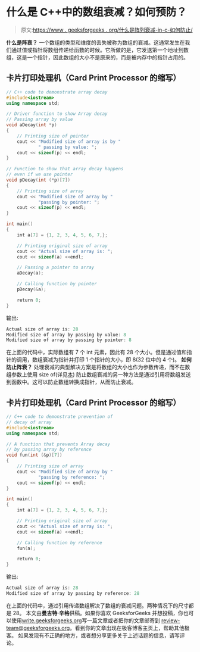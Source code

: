 # 什么是 C++中的数组衰减？如何预防？

> 原文:[https://www . geeksforgeeks . org/什么是阵列衰减-in-c-如何防止/](https://www.geeksforgeeks.org/what-is-array-decay-in-c-how-can-it-be-prevented/)

**什么是阵衰？**
一个数组的类型和维度的丢失被称为数组的衰减。这通常发生在我们通过值或指针将数组传递给函数的时候。它所做的是，它发送第一个地址到数组，这是一个指针，因此数组的大小不是原来的，而是被内存中的指针占用的。

## 卡片打印处理机（Card Print Processor 的缩写）

```cpp
// C++ code to demonstrate array decay
#include<iostream>
using namespace std;

// Driver function to show Array decay
// Passing array by value
void aDecay(int *p)
{
    // Printing size of pointer
    cout << "Modified size of array is by "
            " passing by value: ";
    cout << sizeof(p) << endl;
}

// Function to show that array decay happens 
// even if we use pointer
void pDecay(int (*p)[7])
{
    // Printing size of array
    cout << "Modified size of array by "
            "passing by pointer: ";
    cout << sizeof(p) << endl;
}

int main()
{
    int a[7] = {1, 2, 3, 4, 5, 6, 7,};

    // Printing original size of array
    cout << "Actual size of array is: ";
    cout << sizeof(a) <<endl;

    // Passing a pointer to array
    aDecay(a);

    // Calling function by pointer
    pDecay(&a);   

    return 0;
}
```

输出:

```cpp
Actual size of array is: 28
Modified size of array by passing by value: 8
Modified size of array by passing by pointer: 8
```

在上面的代码中，实际数组有 7 个 int 元素，因此有 28 个大小。但是通过值和指针的调用，数组衰减为指针并打印 1 个指针的大小，即 8(32 位中的 4 个)。
**如何防止阵衰？**
处理衰减的典型解决方案是将数组的大小也作为参数传递，而不在数组参数上使用 size of(详见[本](https://www.geeksforgeeks.org/using-sizof-operator-with-array-paratmeters/))
防止数组衰减的另一种方法是通过引用将数组发送到函数中。这可以防止数组转换成指针，从而防止衰减。

## 卡片打印处理机（Card Print Processor 的缩写）

```cpp
// C++ code to demonstrate prevention of
// decay of array
#include<iostream>
using namespace std;

// A function that prevents Array decay
// by passing array by reference
void fun(int (&p)[7])
{
    // Printing size of array
    cout << "Modified size of array by "
            "passing by reference: ";
    cout << sizeof(p) << endl;
}

int main()
{
    int a[7] = {1, 2, 3, 4, 5, 6, 7,};

    // Printing original size of array
    cout << "Actual size of array is: ";
    cout << sizeof(a) <<endl;

    // Calling function by reference
    fun(a);

    return 0;
}
```

输出:

```cpp
Actual size of array is: 28
Modified size of array by passing by reference: 28
```

在上面的代码中，通过引用传递数组解决了数组的衰减问题。两种情况下的尺寸都是 28。
本文由**曼吉特·辛格**供稿。如果你喜欢 GeeksforGeeks 并想投稿，你也可以使用[write.geeksforgeeks.org](https://write.geeksforgeeks.org)写一篇文章或者把你的文章邮寄到 review-team@geeksforgeeks.org。看到你的文章出现在极客博客主页上，帮助其他极客。
如果发现有不正确的地方，或者想分享更多关于上述话题的信息，请写评论。